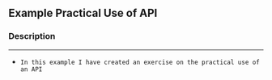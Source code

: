 <!-- HEADINGS -->

## Example Practical Use of API

### Description
---
- `In this example I have created an exercise on the practical use of an API`